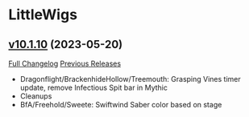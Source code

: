 # LittleWigs

## [v10.1.10](https://github.com/BigWigsMods/LittleWigs/tree/v10.1.10) (2023-05-20)
[Full Changelog](https://github.com/BigWigsMods/LittleWigs/compare/v10.1.9...v10.1.10) [Previous Releases](https://github.com/BigWigsMods/LittleWigs/releases)

- Dragonflight/BrackenhideHollow/Treemouth: Grasping Vines timer update, remove Infectious Spit bar in Mythic  
- Cleanups  
- BfA/Freehold/Sweete: Swiftwind Saber color based on stage  
